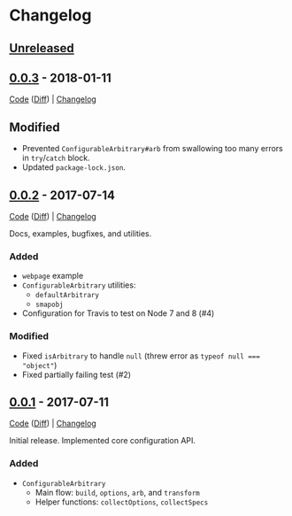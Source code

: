 # Changelog

## [Unreleased]
[Unreleased]: https://github.com/rweda/configurable-arbitrary/compare/v0.0.3...HEAD

## [0.0.3] - 2018-01-11

[Code][0.0.3] ([Diff][0.0.3-diff]) | [Changelog][0.0.3-log]

## Modified

- Prevented `ConfigurableArbitrary#arb` from swallowing too many errors in `try`/`catch` block.
- Updated `package-lock.json`.

[0.0.3]: https://github.com/rweda/configurable-arbitrary/tree/v0.0.3
[0.0.3-diff]: https://github.com/rweda/configurable-arbitrary/compare/v0.0.2...v0.0.3
[0.0.3-log]:  https://github.com/rweda/configurable-arbitrary/blob/master/CHANGELOG.md#003---2018-01-11

## [0.0.2] - 2017-07-14

[Code][0.0.2] ([Diff][0.0.2-diff]) | [Changelog][0.0.2-log]

Docs, examples, bugfixes, and utilities.

### Added

- `webpage` example
- `ConfigurableArbitrary` utilities:
  - `defaultArbitrary`
  - `smapobj`
- Configuration for Travis to test on Node 7 and 8 (#4)

### Modified

- Fixed `isArbitrary` to handle `null` (threw error as `typeof null === "object"`)
- Fixed partially failing test (#2)

[0.0.2]: https://github.com/rweda/configurable-arbitrary/tree/v0.0.2
[0.0.2-diff]: https://github.com/rweda/configurable-arbitrary/compare/v0.0.1...v0.0.2
[0.0.2-log]:  https://github.com/rweda/configurable-arbitrary/blob/master/CHANGELOG.md#002---2017-07-14

## [0.0.1] - 2017-07-11

[Code][0.0.1] ([Diff][0.0.1-diff]) | [Changelog][0.0.1-log]

Initial release.  Implemented core configuration API.

### Added
- `ConfigurableArbitrary`
  - Main flow: `build`, `options`, `arb`, and `transform`
  - Helper functions: `collectOptions`, `collectSpecs`

[0.0.1]: https://github.com/rweda/configurable-arbitrary/tree/v0.0.1
[0.0.1-diff]: https://github.com/rweda/configurable-arbitrary/compare/eb77ef1ac0a8d0e6e666312a293e8a77de17d179...0.0.1
[0.0.1-log]:  https://github.com/rweda/configurable-arbitrary/blob/master/CHANGELOG.md#001---2017-07-11
